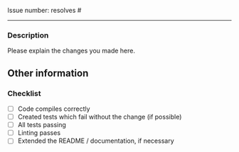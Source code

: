 Issue number: resolves #

---

### Description

Please explain the changes you made here.

## Other information

<!-- Any other information that is important to this PR such as screenshots of how the component looks before and after the change. -->

### Checklist

- [ ] Code compiles correctly
- [ ] Created tests which fail without the change (if possible)
- [ ] All tests passing
- [ ] Linting passes
- [ ] Extended the README / documentation, if necessary
